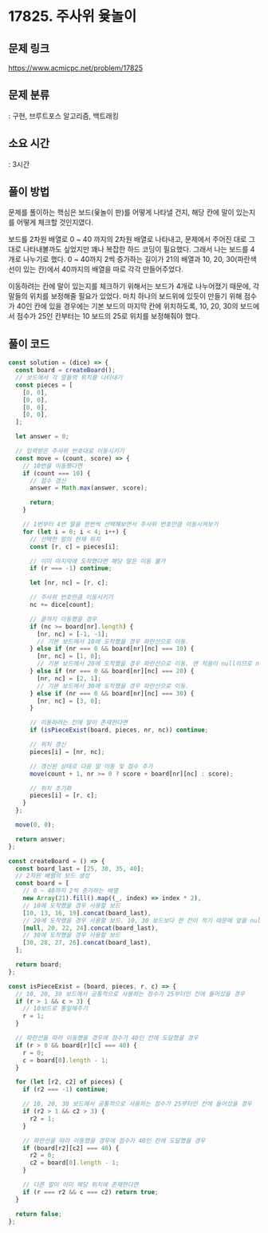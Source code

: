 # 17825. 주사위 윷놀이

## 문제 링크

https://www.acmicpc.net/problem/17825

## 문제 분류

: 구현, 브루트포스 알고리즘, 백트래킹

## 소요 시간

: 3시간

## 풀이 방법

문제를 풀이하는 핵심은 보드(윷놀이 판)를 어떻게 나타낼 건지, 해당 칸에 말이 있는지를 어떻게 체크할 것인지였다.

보드를 2차원 배열로 0 ~ 40 까지의 2차원 배열로 나타내고, 문제에서 주어진 대로 그대로 나타내볼까도 싶었지만 꽤나 복잡한 하드 코딩이 필요했다. 그래서 나는
보드를 4개로 나누기로 했다. 0 ~ 40까지 2씩 증가하는 길이가 21의 배열과 10, 20, 30(파란색 선이 있는 칸)에서 40까지의 배열을 따로 각각 만들어주었다.

이동하려는 칸에 말이 있는지를 체크하기 위해서는 보드가 4개로 나누어졌기 때문에, 각 말들의 위치를 보정해줄 필요가 있었다. 마치 하나의 보드위에 있듯이 만들기 위해
점수가 40인 칸에 있을 경우에는 기본 보드의 마지막 칸에 위치하도록, 10, 20, 30의 보드에서 점수가 25인 칸부터는 10 보드의 25로 위치를 보정해줘야 했다.

## 풀이 코드

```js
const solution = (dice) => {
  const board = createBoard();
  // 보드에서 각 말들의 위치를 나타내기
  const pieces = [
    [0, 0],
    [0, 0],
    [0, 0],
    [0, 0],
  ];

  let answer = 0;

  // 입력받은 주사위 번호대로 이동시키기
  const move = (count, score) => {
    // 10번을 이동했다면
    if (count === 10) {
      // 점수 갱신
      answer = Math.max(answer, score);

      return;
    }

    // 1번부터 4번 말을 한번씩 선택해보면서 주사위 번호만큼 이동시켜보기
    for (let i = 0; i < 4; i++) {
      // 선택한 말의 현재 위치
      const [r, c] = pieces[i];

      // 이미 마지막에 도착했다면 해당 말은 이동 불가
      if (r === -1) continue;

      let [nr, nc] = [r, c];

      // 주사위 번호만큼 이동시키기
      nc += dice[count];

      // 끝까지 이동했을 경우
      if (nc >= board[nr].length) {
        [nr, nc] = [-1, -1];
        // 기본 보드에서 10에 도착했을 경우 파란선으로 이동.
      } else if (nr === 0 && board[nr][nc] === 10) {
        [nr, nc] = [1, 0];
        // 기본 보드에서 20에 도착했을 경우 파란선으로 이동. 맨 처음이 null이므로 nc는 1
      } else if (nr === 0 && board[nr][nc] === 20) {
        [nr, nc] = [2, 1];
        // 기본 보드에서 30에 도착했을 경우 파란선으로 이동.
      } else if (nr === 0 && board[nr][nc] === 30) {
        [nr, nc] = [3, 0];
      }

      // 이동하려는 칸에 말이 존재한다면
      if (isPieceExist(board, pieces, nr, nc)) continue;

      // 위치 갱신
      pieces[i] = [nr, nc];

      // 갱신된 상태로 다음 말 이동 및 점수 추가
      move(count + 1, nr >= 0 ? score + board[nr][nc] : score);

      // 위치 초기화
      pieces[i] = [r, c];
    }
  };

  move(0, 0);

  return answer;
};

const createBoard = () => {
  const board_last = [25, 30, 35, 40];
  // 2차원 배열의 보드 생성
  const board = [
    // 0 ~ 40까지 2씩 증가하는 배열
    new Array(21).fill().map((_, index) => index * 2),
    // 10에 도착했을 경우 사용할 보드
    [10, 13, 16, 19].concat(board_last),
    // 20에 도착했을 경우 사용할 보드. 10, 30 보드보다 한 칸이 적기 때문에 앞을 null로 채워준다.
    [null, 20, 22, 24].concat(board_last),
    // 30에 도착했을 경우 사용할 보드
    [30, 28, 27, 26].concat(board_last),
  ];

  return board;
};

const isPieceExist = (board, pieces, r, c) => {
  // 10, 20, 30 보드에서 공통적으로 사용하는 점수가 25부터인 칸에 들어섰을 경우
  if (r > 1 && c > 3) {
    // 10보드로 통일해주기
    r = 1;
  }

  // 파란선을 따라 이동했을 경우에 점수가 40인 칸에 도달했을 경우
  if (r > 0 && board[r][c] === 40) {
    r = 0;
    c = board[0].length - 1;
  }

  for (let [r2, c2] of pieces) {
    if (r2 === -1) continue;

    // 10, 20, 30 보드에서 공통적으로 사용하는 점수가 25부터인 칸에 들어섰을 경우
    if (r2 > 1 && c2 > 3) {
      r2 = 1;
    }

    // 파란선을 따라 이동했을 경우에 점수가 40인 칸에 도달했을 경우
    if (board[r2][c2] === 40) {
      r2 = 0;
      c2 = board[0].length - 1;
    }

    // 다른 말이 이미 해당 위치에 존재한다면
    if (r === r2 && c === c2) return true;
  }

  return false;
};
```
